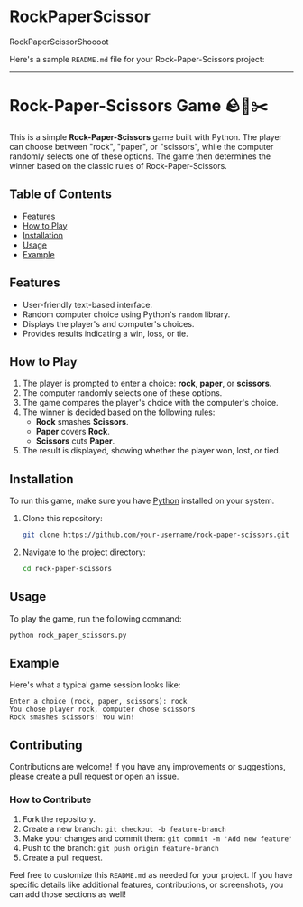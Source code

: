 # RockPaperScissor
RockPaperScissorShoooot


Here's a sample `README.md` file for your Rock-Paper-Scissors project:

---

# Rock-Paper-Scissors Game 🪨📄✂️

This is a simple **Rock-Paper-Scissors** game built with Python. The player can choose between "rock", "paper", or "scissors", while the computer randomly selects one of these options. The game then determines the winner based on the classic rules of Rock-Paper-Scissors.

## Table of Contents

- [Features](#features)
- [How to Play](#how-to-play)
- [Installation](#installation)
- [Usage](#usage)
- [Example](#example)
  

## Features

- User-friendly text-based interface.
- Random computer choice using Python's `random` library.
- Displays the player's and computer's choices.
- Provides results indicating a win, loss, or tie.

## How to Play

1. The player is prompted to enter a choice: **rock**, **paper**, or **scissors**.
2. The computer randomly selects one of these options.
3. The game compares the player's choice with the computer's choice.
4. The winner is decided based on the following rules:
   - **Rock** smashes **Scissors**.
   - **Paper** covers **Rock**.
   - **Scissors** cuts **Paper**.
5. The result is displayed, showing whether the player won, lost, or tied.

## Installation

To run this game, make sure you have [Python](https://www.python.org/downloads/) installed on your system.

1. Clone this repository:
   ```bash
   git clone https://github.com/your-username/rock-paper-scissors.git
   ```
2. Navigate to the project directory:
   ```bash
   cd rock-paper-scissors
   ```

## Usage

To play the game, run the following command:

```bash
python rock_paper_scissors.py
```

## Example

Here's what a typical game session looks like:

```
Enter a choice (rock, paper, scissors): rock
You chose player rock, computer chose scissors
Rock smashes scissors! You win!
```

## Contributing

Contributions are welcome! If you have any improvements or suggestions, please create a pull request or open an issue.

### How to Contribute

1. Fork the repository.
2. Create a new branch: `git checkout -b feature-branch`
3. Make your changes and commit them: `git commit -m 'Add new feature'`
4. Push to the branch: `git push origin feature-branch`
5. Create a pull request.


Feel free to customize this `README.md` as needed for your project. If you have specific details like additional features, contributions, or screenshots, you can add those sections as well!
